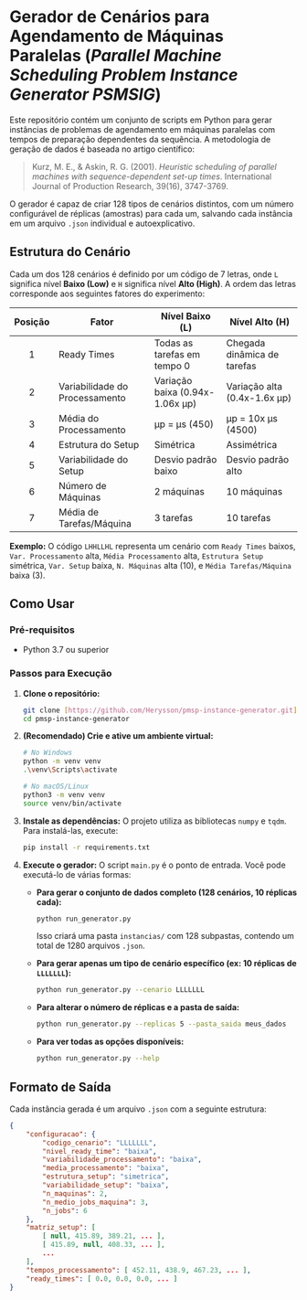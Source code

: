 # Gerador de Cenários para Agendamento de Máquinas Paralelas (_Parallel Machine Scheduling Problem Instance Generator PSMSIG_)

Este repositório contém um conjunto de scripts em Python para gerar instâncias de problemas de agendamento em máquinas paralelas com tempos de preparação dependentes da sequência. A metodologia de geração de dados é baseada no artigo científico:

> Kurz, M. E., & Askin, R. G. (2001). *Heuristic scheduling of parallel machines with sequence-dependent set-up times*. International Journal of Production Research, 39(16), 3747-3769.

O gerador é capaz de criar 128 tipos de cenários distintos, com um número configurável de réplicas (amostras) para cada um, salvando cada instância em um arquivo `.json` individual e autoexplicativo.

## Estrutura do Cenário

Cada um dos 128 cenários é definido por um código de 7 letras, onde `L` significa nível **Baixo (Low)** e `H` significa nível **Alto (High)**. A ordem das letras corresponde aos seguintes fatores do experimento:

| Posição | Fator                          | Nível Baixo (L)                 | Nível Alto (H)                  |
|:-------:|--------------------------------|---------------------------------|---------------------------------|
|    1    | Ready Times                    | Todas as tarefas em tempo 0     | Chegada dinâmica de tarefas     |
|    2    | Variabilidade do Processamento | Variação baixa (0.94x-1.06x µp) | Variação alta (0.4x-1.6x µp)    |
|    3    | Média do Processamento         | µp = µs (450)                   | µp = 10x µs (4500)              |
|    4    | Estrutura do Setup             | Simétrica                       | Assimétrica                     |
|    5    | Variabilidade do Setup         | Desvio padrão baixo             | Desvio padrão alto              |
|    6    | Número de Máquinas             | 2 máquinas                      | 10 máquinas                     |
|    7    | Média de Tarefas/Máquina       | 3 tarefas                       | 10 tarefas                      |

**Exemplo:** O código `LHHLLHL` representa um cenário com `Ready Times` baixos, `Var. Processamento` alta, `Média Processamento` alta, `Estrutura Setup` simétrica, `Var. Setup` baixa, `N. Máquinas` alta (10), e `Média Tarefas/Máquina` baixa (3).

## Como Usar

### Pré-requisitos
- Python 3.7 ou superior

### Passos para Execução

1. **Clone o repositório:**
    ```bash
    git clone [https://github.com/Herysson/pmsp-instance-generator.git](https://github.com/Herysson/pmsp-instance-generator.git)
    cd pmsp-instance-generator
    ```

2.  **(Recomendado) Crie e ative um ambiente virtual:**
    ```bash
    # No Windows
    python -m venv venv
    .\venv\Scripts\activate

    # No macOS/Linux
    python3 -m venv venv
    source venv/bin/activate
    ```

3.  **Instale as dependências:**
    O projeto utiliza as bibliotecas `numpy` e `tqdm`. Para instalá-las, execute:
    ```bash
    pip install -r requirements.txt
    ```

4.  **Execute o gerador:**
    O script `main.py` é o ponto de entrada. Você pode executá-lo de várias formas:

    * **Para gerar o conjunto de dados completo (128 cenários, 10 réplicas cada):**
        ```bash
        python run_generator.py
        ```
        Isso criará uma pasta `instancias/` com 128 subpastas, contendo um total de 1280 arquivos `.json`.

    * **Para gerar apenas um tipo de cenário específico (ex: 10 réplicas de `LLLLLLL`):**
        ```bash
        python run_generator.py --cenario LLLLLLL
        ```

    * **Para alterar o número de réplicas e a pasta de saída:**
        ```bash
        python run_generator.py --replicas 5 --pasta_saida meus_dados
        ```

    * **Para ver todas as opções disponíveis:**
        ```bash
        python run_generator.py --help
        ```

## Formato de Saída

Cada instância gerada é um arquivo `.json` com a seguinte estrutura:
```json
{
    "configuracao": {
        "codigo_cenario": "LLLLLLL",
        "nivel_ready_time": "baixa",
        "variabilidade_processamento": "baixa",
        "media_processamento": "baixa",
        "estrutura_setup": "simetrica",
        "variabilidade_setup": "baixa",
        "n_maquinas": 2,
        "n_medio_jobs_maquina": 3,
        "n_jobs": 6
    },
    "matriz_setup": [
        [ null, 415.89, 389.21, ... ],
        [ 415.89, null, 408.33, ... ],
        ...
    ],
    "tempos_processamento": [ 452.11, 438.9, 467.23, ... ],
    "ready_times": [ 0.0, 0.0, 0.0, ... ]
}
```
